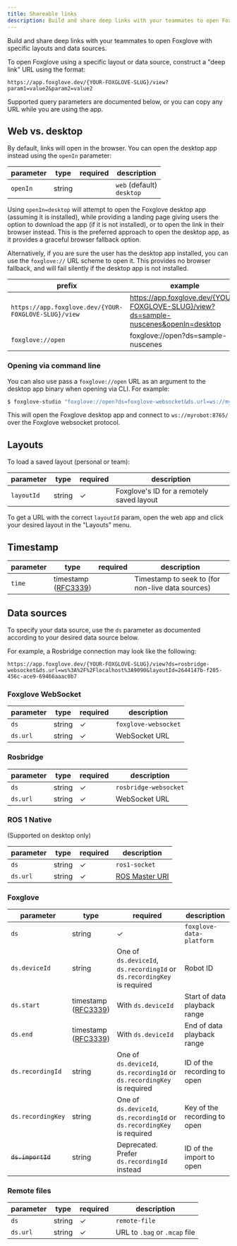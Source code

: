 ```yaml
---
title: Shareable links
description: Build and share deep links with your teammates to open Foxglove with specific layouts and data sources.
---
```


Build and share deep links with your teammates to open Foxglove with specific layouts and data sources.

To open Foxglove using a specific layout or data source, construct a "deep link" URL using the format:

```
https://app.foxglove.dev/{YOUR-FOXGLOVE-SLUG}/view?param1=value2&param2=value2
```

Supported query parameters are documented below, or you can copy any URL while you are using the app.

## Web vs. desktop

By default, links will open in the browser. You can open the desktop app instead using the `openIn` parameter:

| parameter | type   | required | description                   |
| --------- | ------ | -------- | ----------------------------- |
| `openIn`  | string |          | `web` (default)<br/>`desktop` |

Using `openIn=desktop` will attempt to open the Foxglove desktop app (assuming it is installed), while providing a landing page giving users the option to download the app (if it is not installed), or to open the link in their browser instead. This is the preferred approach to open the desktop app, as it provides a graceful browser fallback option.

Alternatively, if you are sure the user has the desktop app installed, you can use the `foxglove://` URL scheme to open it. This provides no browser fallback, and will fail silently if the desktop app is not installed.

| prefix                                               | example                                                                              |
| ---------------------------------------------------- | ------------------------------------------------------------------------------------ |
| `https://app.foxglove.dev/{YOUR-FOXGLOVE-SLUG}/view` | https://app.foxglove.dev/{YOUR-FOXGLOVE-SLUG}/view?ds=sample-nuscenes&openIn=desktop |
| `foxglove://open`                                    | foxglove://open?ds=sample-nuscenes                                                   |

### Opening via command line

You can also use pass a `foxglove://open` URL as an argument to the desktop app binary when opening via CLI. For example:

```bash
$ foxglove-studio "foxglove://open?ds=foxglove-websocket&ds.url=ws://myrobot:8765/"
```

This will open the Foxglove desktop app and connect to `ws://myrobot:8765/` over the Foxglove websocket protocol.

## Layouts

To load a saved layout (personal or team):

| parameter  | type   | required | description                               |
| ---------- | ------ | -------- | ----------------------------------------- |
| `layoutId` | string | ✓        | Foxglove's ID for a remotely saved layout |

To get a URL with the correct `layoutId` param, open the web app and click your desired layout in the "Layouts" menu.

## Timestamp

| parameter | type                                                                     | required | description                                      |
| --------- | ------------------------------------------------------------------------ | -------- | ------------------------------------------------ |
| `time`    | timestamp<br/>([RFC3339](https://datatracker.ietf.org/doc/html/rfc3339)) |          | Timestamp to seek to (for non-live data sources) |

## Data sources

To specify your data source, use the `ds` parameter as documented according to your desired data source below.

For example, a Rosbridge connection may look like the following:

```
https://app.foxglove.dev/{YOUR-FOXGLOVE-SLUG}/view?ds=rosbridge-websocket&ds.url=ws%3A%2F%2Flocalhost%3A9090&layoutId=2644147b-f205-456c-ace9-69466aaac0b7
```

### Foxglove WebSocket

| parameter | type   | required | description          |
| --------- | ------ | -------- | -------------------- |
| `ds`      | string | ✓        | `foxglove-websocket` |
| `ds.url`  | string | ✓        | WebSocket URL        |

### Rosbridge

| parameter | type   | required | description           |
| --------- | ------ | -------- | --------------------- |
| `ds`      | string | ✓        | `rosbridge-websocket` |
| `ds.url`  | string | ✓        | WebSocket URL         |

### ROS 1 Native

(Supported on desktop only)

| parameter | type   | required | description                                                                   |
| --------- | ------ | -------- | ----------------------------------------------------------------------------- |
| `ds`      | string | ✓        | `ros1-socket`                                                                 |
| `ds.url`  | string | ✓        | [ROS Master URI](http://wiki.ros.org/ROS/EnvironmentVariables#ROS_MASTER_URI) |

### Foxglove

| parameter         | type                                                                     | required                                                                | description                  |
| ----------------- | ------------------------------------------------------------------------ | ----------------------------------------------------------------------- | ---------------------------- |
| `ds`              | string                                                                   | ✓                                                                       | `foxglove-data-platform`     |
| `ds.deviceId`     | string                                                                   | One of `ds.deviceId`, `ds.recordingId` or `ds.recordingKey` is required | Robot ID                     |
| `ds.start`        | timestamp<br/>([RFC3339](https://datatracker.ietf.org/doc/html/rfc3339)) | With `ds.deviceId`                                                      | Start of data playback range |
| `ds.end`          | timestamp<br/>([RFC3339](https://datatracker.ietf.org/doc/html/rfc3339)) | With `ds.deviceId`                                                      | End of data playback range   |
| `ds.recordingId`  | string                                                                   | One of `ds.deviceId`, `ds.recordingId` or `ds.recordingKey` is required | ID of the recording to open  |
| `ds.recordingKey` | string                                                                   | One of `ds.deviceId`, `ds.recordingId` or `ds.recordingKey` is required | Key of the recording to open |
| ~~`ds.importId`~~ | string                                                                   | Deprecated. Prefer `ds.recordingId` instead                             | ID of the import to open     |

### Remote files

| parameter | type   | required | description                   |
| --------- | ------ | -------- | ----------------------------- |
| `ds`      | string | ✓        | `remote-file`                 |
| `ds.url`  | string | ✓        | URL to `.bag` or `.mcap` file |
